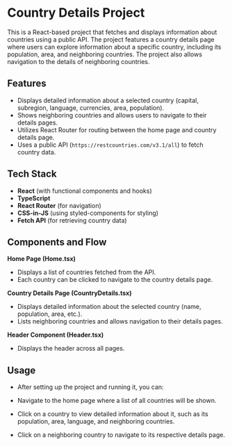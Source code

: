 # Country Details Project

This is a React-based project that fetches and displays information about countries using a public API. The project features a country details page where users can explore information about a specific country, including its population, area, and neighboring countries. The project also allows navigation to the details of neighboring countries.

## Features

- Displays detailed information about a selected country (capital, subregion, language, currencies, area, population).
- Shows neighboring countries and allows users to navigate to their details pages.
- Utilizes React Router for routing between the home page and country details page.
- Uses a public API (`https://restcountries.com/v3.1/all`) to fetch country data.

## Tech Stack

- **React** (with functional components and hooks)
- **TypeScript**
- **React Router** (for navigation)
- **CSS-in-JS** (using styled-components for styling)
- **Fetch API** (for retrieving country data)

## Components and Flow

**Home Page (Home.tsx)**

- Displays a list of countries fetched from the API.
- Each country can be clicked to navigate to the country details page.

**Country Details Page (CountryDetails.tsx)**

- Displays detailed information about the selected country (name, population, area, etc.).
- Lists neighboring countries and allows navigation to their details pages.

**Header Component (Header.tsx)**

- Displays the header across all pages.

## Usage

- After setting up the project and running it, you can:

- Navigate to the home page where a list of all countries will be shown.
- Click on a country to view detailed information about it, such as its population, area, language, and neighboring countries.
- Click on a neighboring country to navigate to its respective details page.
